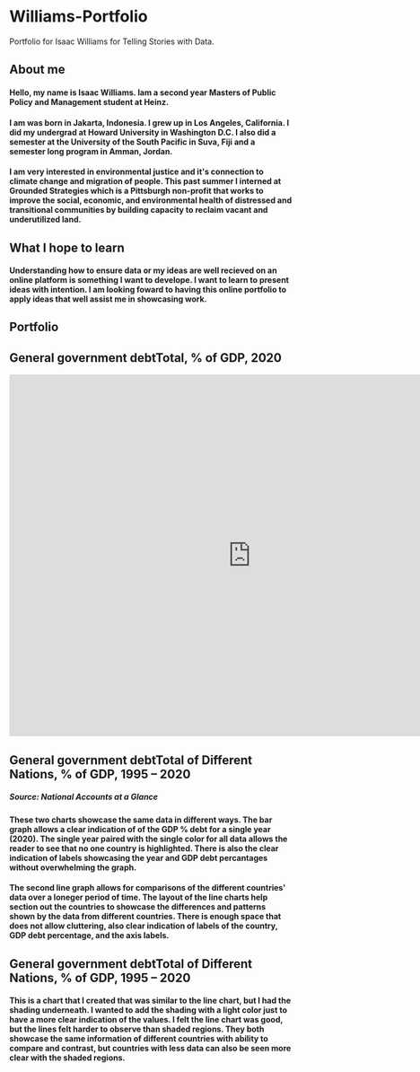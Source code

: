 # Williams-Portfolio
Portfolio for Isaac Williams for Telling Stories with Data. 
## About me

#### Hello, my name is Isaac Williams. Iam a second year Masters of Public Policy and Management student at Heinz.

#### I am was born in Jakarta, Indonesia. I grew up in Los Angeles, California. I did my undergrad at Howard University in Washington D.C. I also did a semester at the University of the South Pacific in Suva, Fiji and a semester long program in Amman, Jordan.  

#### I am very interested in environmental justice and it's connection to climate change and migration of people. This past summer I interned at Grounded Strategies which is a Pittsburgh non-profit that works to improve the social, economic, and environmental health of distressed and transitional communities by building capacity to reclaim vacant and underutilized land.

## What I hope to learn

#### Understanding how to ensure data or my ideas are well recieved on an online platform is something I want to develope. I want to learn to present ideas with intention. I am looking foward to having this online portfolio to apply ideas that well assist me in showcasing work.  

## Portfolio

<div class="flourish-embed flourish-chart" data-src="visualisation/7205614"><script src="https://public.flourish.studio/resources/embed.js"></script></div>

## General government debtTotal, % of GDP, 2020
<iframe src="https://data.oecd.org/chart/6sEx" width="860" height="645" style="border: 0" mozallowfullscreen="true" webkitallowfullscreen="true" allowfullscreen="true"><a href="https://data.oecd.org/chart/6sEx" target="_blank">OECD Chart: General government debt, Total, % of GDP, Annual, 2020</a></iframe>

## General government debtTotal of Different Nations, % of GDP, 1995 – 2020
<div class="flourish-embed flourish-chart" data-src="visualisation/7256081"><script src="https://public.flourish.studio/resources/embed.js"></script></div>

##### Source: National Accounts at a Glance

#### These two charts showcase the same data in different ways. The bar graph allows a clear indication of of the GDP % debt for a single year (2020). The single year paired with the single color for all data allows the reader to see that no one country is highlighted. There is also the clear indication of labels showcasing the year and GDP debt percantages without overwhelming the graph.
#### The second line graph allows for comparisons of the different countries' data over a loneger period of time. The layout of the line charts help section out the countries to showcase the differences and patterns shown by the data from different countries. There is enough space that does not allow cluttering, also clear indication of labels of the country, GDP debt percentage, and the axis labels.  

## General government debtTotal of Different Nations, % of GDP, 1995 – 2020
<div class="flourish-embed flourish-chart" data-src="visualisation/7256151"><script src="https://public.flourish.studio/resources/embed.js"></script></div>

#### This is a chart that I created that was similar to the line chart, but I had the shading underneath. I wanted to add the shading with a light color just to have a more clear indication of the values. I felt the line chart was good, but the lines felt harder to observe than shaded regions. They both showcase the same information of different countries with ability to compare and contrast, but countries with less data can also be seen more clear with the shaded regions.   
